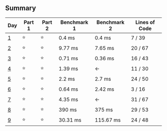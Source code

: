 ## Summary
|       Day       |Part 1|Part 2|Benchmark 1|Benchmark 2|Lines of Code|
|-----------------|------|------|-----------|-----------|-------------|
| [1](./day_01.py) |⭐   |⭐   | 0.4 ms    | 0.4 ms    |  7 / 39     |
| [2](./day_02.py) |⭐   |⭐   | 9.77 ms   | 7.65 ms   | 20 / 67     |
| [3](./day_03.py) |⭐   |⭐   | 0.71 ms   | 0.36 ms   | 16 / 43     |
| [4](./day_04.py) |⭐   |⭐   | 1.39 ms   | <-        | 11 / 30     |
| [5](./day_05.py) |⭐   |⭐   | 2.2 ms    | 2.7 ms    | 24 / 50     |
| [6](./day_06.py) |⭐   |⭐   | 0.64 ms   | 2.42 ms   |  3 / 16     |
| [7](./day_07.py) |⭐   |⭐   | 4.35 ms   | <-        | 31 / 67     |
| [8](./day_08.py) |⭐   |⭐   | 390 ms    | 375 ms    | 29 / 53     |
| [9](./day_09.py) |⭐   |⭐   | 30.31 ms  | 115.67 ms | 24 / 48     |
